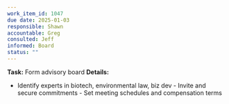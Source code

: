 ```yaml
---
work_item_id: 1047
due date: 2025-01-03
responsible: Shawn
accountable: Greg
consulted: Jeff
informed: Board
status: ""
---
```


**Task:** Form advisory board
**Details:**
- Identify experts in biotech, environmental law, biz dev - Invite and secure commitments - Set meeting schedules and compensation terms

